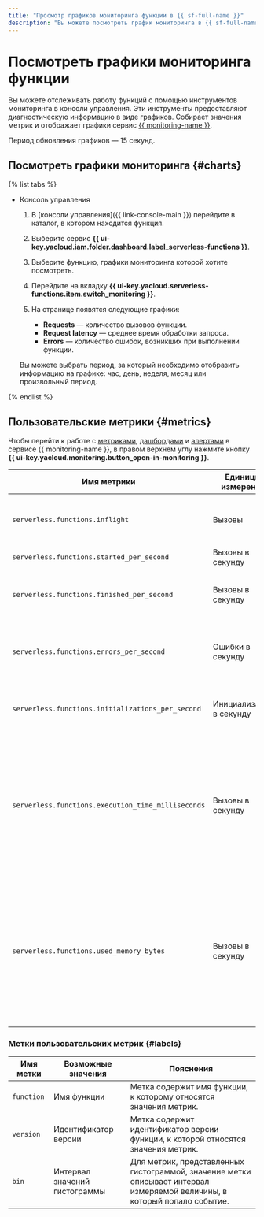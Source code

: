 ```yaml
---
title: "Просмотр графиков мониторинга функции в {{ sf-full-name }}"
description: "Вы можете посмотреть график мониторинга в {{ sf-full-name }} с помощью консоли управления, для этого выберите сервис {{ sf-name }}, нажмите на функцию, графики мониторинга которой вы хотите посмотреть."
---
```


# Посмотреть графики мониторинга функции

 Вы можете отслеживать работу функций с помощью инструментов мониторинга в консоли управления. Эти инструменты предоставляют диагностическую информацию в виде графиков. Собирает значения метрик и отображает графики сервис [{{ monitoring-name }}](../../../monitoring/). 

Период обновления графиков — 15 секунд.

## Посмотреть графики мониторинга {#charts}

{% list tabs %}

- Консоль управления

    1. В [консоли управления]({{ link-console-main }}) перейдите в каталог, в котором находится функция.

    1. Выберите сервис **{{ ui-key.yacloud.iam.folder.dashboard.label_serverless-functions }}**.

    1. Выберите функцию, графики мониторинга которой хотите посмотреть.

    1. Перейдите на вкладку **{{ ui-key.yacloud.serverless-functions.item.switch_monitoring }}**.

    1. На странице появятся следующие графики:

        * **Requests** — количество вызовов функции.
        * **Request latency** — среднее время обработки запроса.
        * **Errors** — количество ошибок, возникших при выполнении функции.

    Вы можете выбрать период, за который необходимо отобразить информацию на графике: час, день, неделя, месяц или произвольный период.

{% endlist %}

## Пользовательские метрики {#metrics}

 Чтобы перейти к работе с [метриками](../../../monitoring/concepts/data-model.md#metric), [дашбордами](../../../monitoring/concepts/visualization/dashboard.md) и [алертами](../../../monitoring/concepts/alerting.md#alert) в сервисе {{ monitoring-name }}, в правом верхнем углу нажмите кнопку **{{ ui-key.yacloud.monitoring.button_open-in-monitoring }}**. 

| Имя метрики | Единицы измерения | Пояснения |
|----|----|----|
| `serverless.functions.inflight` | Вызовы | Количество одновременно выполняющихся вызовов функции. |
| `serverless.functions.started_per_second` | Вызовы в секунду | Частота вызова функции. |
| `serverless.functions.finished_per_second` | Вызовы в секунду | Частота завершения обработки вызовов функции. |
| `serverless.functions.errors_per_second` | Ошибки в секунду | Частота возникновения ошибок при обработке вызовов функции. |
| `serverless.functions.initializations_per_second` | Инициализации в секунду | Частота инициализации новых экземпляров функции. |
| `serverless.functions.execution_time_milliseconds` | Вызовы в секунду | Гистограмма распределения частоты вызова функции по времени обработки запроса в миллисекундах. Интервалы времени обработки запроса представлены в метке `bin`. |
| `serverless.functions.used_memory_bytes` | Вызовы в секунду | Гистограмма распределения частоты вызова функции по количеству использованной памяти в байтах. Интервалы количества использованной запросом памяти представлены в метке `bin`. |

### Метки пользовательских метрик {#labels}

| Имя метки | Возможные значения | Пояснения |
|----|----|----|
| `function` | Имя функции | Метка содержит имя функции, к которому относятся значения метрик. |
| `version` | Идентификатор версии | Метка содержит идентификатор версии функции, к которой относятся значения метрик. |
| `bin` | Интервал значений гистограммы | Для метрик, представленных гистограммой, значение метки описывает интервал измеряемой величины, в который попало событие. |
